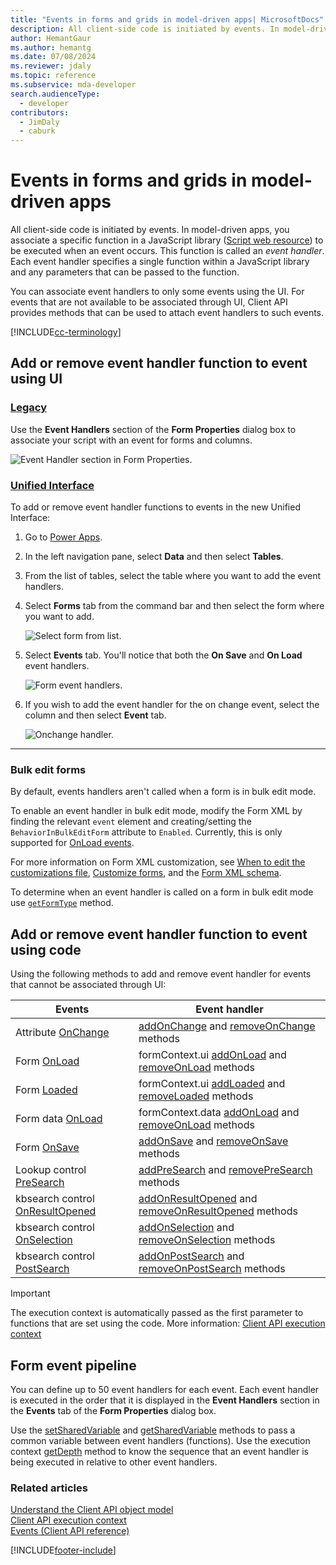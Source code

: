```yaml
---
title: "Events in forms and grids in model-driven apps| MicrosoftDocs"
description: All client-side code is initiated by events. In model-driven apps, you associate a specific function in a JavaScript library to be executed when an event occurs. This function is called an *event handler*.
author: HemantGaur
ms.author: hemantg
ms.date: 07/08/2024
ms.reviewer: jdaly
ms.topic: reference
ms.subservice: mda-developer
search.audienceType: 
  - developer
contributors: 
  - JimDaly
  - caburk
---
```

# Events in forms and grids in model-driven apps

All client-side code is initiated by events. In model-driven apps, you associate a specific function in a JavaScript library ([Script web resource](../script-jscript-web-resources.md)) to be executed when an event occurs. This function is called an *event handler*. Each event handler specifies a single function within a JavaScript library and any parameters that can be passed to the function.

You can associate event handlers to only some events using the UI. For events that are not available to be associated through UI, Client API provides methods that can be used to attach event handlers to such events. 

[!INCLUDE[cc-terminology](../../data-platform/includes/cc-terminology.md)]

## Add or remove event handler function to event using UI

### [Legacy](#tab/add-event-handlers-legacy)

Use the **Event Handlers** section of the **Form Properties** dialog box to associate your script with an event for forms and columns.

![Event Handler section in Form Properties.](../media/Form-EventHandlers.png "Event Handler section in Form Properties")

### [Unified Interface](#tab/add-event-handlers-unified-interface)

To add or remove event handler functions to events in the new Unified Interface:

1. Go to [Power Apps](https://make.powerapps.com).
1. In the left navigation pane, select **Data** and then select **Tables**. 
1. From the list of tables, select the table where you want to add the event handlers.
1. Select **Forms** tab from the command bar and then select the form where you want to add.

    ![Select form from list.](../media/select-form-from-list.png "Select form from list")

1. Select **Events** tab. You'll notice that both the **On Save** and **On Load** event handlers.

    ![Form event handlers.](../media/form-event-handlers.png "Form event handlers")

1. If you wish to add the event handler for the on change event, select the column and then select **Event** tab.

     ![Onchange handler.](../media/onchange-event-handler.png "Onchange handler")

---

### Bulk edit forms

By default, events handlers aren't called when a form is in bulk edit mode. 

To enable an event handler in bulk edit mode, modify the Form XML by finding the relevant `event` element and creating/setting the `BehaviorInBulkEditForm` attribute to `Enabled`. Currently, this is only supported for [OnLoad events](reference/events/form-onload.md).

For more information on Form XML customization, see [When to edit the customizations file](../when-edit-customization-file.md), [Customize forms](../customize-entity-forms.md), and the [Form XML schema](../form-xml-schema.md).

To determine when an event handler is called on a form in bulk edit mode use [`getFormType`](reference/formContext-ui/getFormType.md) method.

## Add or remove event handler function to event using code

Using the following methods to add and remove event handler for events that cannot be associated through UI:

|Events |Event handler|
|-------|-------|
|Attribute [OnChange](reference/events/attribute-onchange.md) | [addOnChange](reference/attributes/addonchange.md) and [removeOnChange](reference/attributes/removeOnchange.md) methods|
|Form [OnLoad](reference/events/form-onload.md)| formContext.ui [addOnLoad](reference/formcontext-ui/addonload.md) and [removeOnLoad](reference/formcontext-ui/removeonload.md) methods|
|Form [Loaded](reference/events/form-onloaded.md)| formContext.ui [addLoaded](reference/formcontext-ui/addloaded.md) and [removeLoaded](reference/formcontext-ui/removeloaded.md) methods|
|Form data [OnLoad](reference/events/form-data-onload.md)| formContext.data [addOnLoad](reference/formcontext-data/addonload.md) and [removeOnLoad](reference/formcontext-data/removeonload.md) methods|
|Form [OnSave](reference/events/form-onsave.md)| [addOnSave](reference/formcontext-data-entity/addonsave.md) and [removeOnSave](reference/formcontext-data-entity/removeonsave.md) methods|
|Lookup control [PreSearch](reference/events/presearch.md)| [addPreSearch](reference/controls/addpresearch.md) and [removePreSearch](reference/controls/removepresearch.md) methods|
|kbsearch control [OnResultOpened](reference/events/onresultopened.md)|[addOnResultOpened](reference/controls/addOnResultOpened.md) and [removeOnResultOpened](reference/controls/removeOnResultOpened.md) methods|
|kbsearch control [OnSelection](reference/events/onselection.md)|[addOnSelection](reference/controls/addOnSelection.md) and [removeOnSelection](reference/controls/removeOnSelection.md) methods|
|kbsearch control [PostSearch](reference/events/postsearch.md)|[addOnPostSearch](reference/controls/addOnPostSearch.md) and [removeOnPostSearch](reference/controls/removeOnPostSearch.md) methods|

>[!IMPORTANT]
>The execution context is automatically passed as the first parameter to functions that are set using the code. More information: [Client API execution context](clientapi-execution-context.md) 

## Form event pipeline

You can define up to 50 event handlers for each event. Each event handler is executed in the order that it is displayed in the **Event Handlers** section in the **Events** tab of the **Form Properties** dialog box.

Use the [setSharedVariable](reference/executioncontext/setSharedVariable.md) and [getSharedVariable](reference/executioncontext/getSharedVariable.md) methods to pass a common variable between event handlers (functions). Use the execution context [getDepth](reference/executioncontext/getDepth.md) method to know the sequence that an event handler is being executed in relative to other event handlers. 

### Related articles

[Understand the Client API object model](understand-clientapi-object-model.md)   
[Client API execution context](clientapi-execution-context.md)   
[Events (Client API reference)](reference/events.md)   



[!INCLUDE[footer-include](../../../includes/footer-banner.md)]
